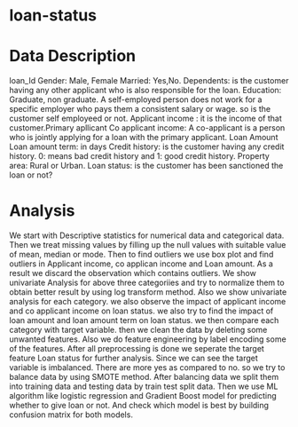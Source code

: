 # loan-status
# Data Description
loan_Id
Gender: Male, Female
Married: Yes,No.
Dependents: is the customer having any other applicant who is also responsible for the loan.
Education: Graduate, non graduate.
A self-employed person does not work for a specific employer who pays them a consistent salary or wage. so is the customer self employeed or not.
Applicant income : it is the income of that customer.Primary apllicant
Co applicant income: A co-applicant is a person who is jointly applying for a loan with the primary applicant.
Loan Amount
Loan amount term: in days
Credit history: is the customer having any credit history. 0: means bad credit history and 1: good credit history.
Property area: Rural or Urban.
Loan status: is the customer has been sanctioned the loan or not?

# Analysis

We start with Descriptive statistics for numerical data and categorical data. 
Then we treat missing values by filling up the null values with suitable value of mean, median or mode.
Then to find outliers we use box plot and find outliers in Applicant income, co applican income and Loan amount. As a result we discard the observation which contains outliers.
We show univariate Analysis for above three categoriies and try to normalize them to obtain better result by using log transform method.
Also we show univariate analysis  for each category.
we also observe the impact  of applicant income and co applicant income on loan status.
we also try to find the impact of loan amount and loan amount term on loan status.
we then compare each category with target variable.
then we clean the data by deleting some unwanted features. 
Also we do feature engineering by label encoding some of the features.
After all preprocessing is done we seperate the target feature Loan status for further analysis.
Since we can see the target variable is imbalanced. There are more yes as compared to no. so we try to balance data by using SMOTE method.
After balancing data  we split them into training data and testing data by train test split data.
Then we use ML algorithm like logistic regression and Gradient Boost model for predicting whether to give loan or not.
And check which model is best by building confusion matrix for both models.
